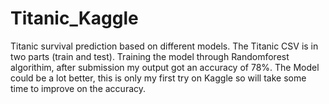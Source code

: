 # Titanic_Kaggle
Titanic survival prediction based on different models. The Titanic CSV is in two parts (train and test). Training the model through Randomforest algorithim, after submission my output got an accuracy of 78%. 
The Model could be a lot better, this is only my first try on Kaggle so will take some time to improve on the accuracy. 
